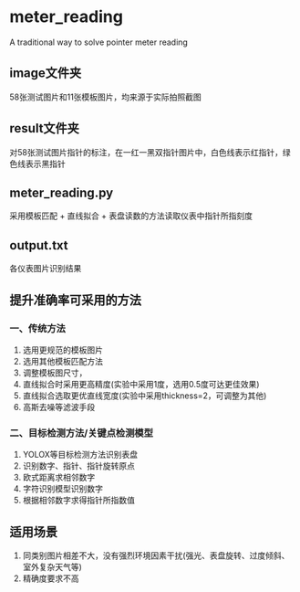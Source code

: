 # meter_reading
A traditional way to solve pointer meter reading
## image文件夹
58张测试图片和11张模板图片，均来源于实际拍照截图
## result文件夹
对58张测试图片指针的标注，在一红一黑双指针图片中，白色线表示红指针，绿色线表示黑指针
## meter_reading.py
采用模板匹配 + 直线拟合 + 表盘读数的方法读取仪表中指针所指刻度
## output.txt
各仪表图片识别结果

## 提升准确率可采用的方法

### 一、传统方法
1. 选用更规范的模板图片
2. 选用其他模板匹配方法
3. 调整模板图尺寸，
4. 直线拟合时采用更高精度(实验中采用1度，选用0.5度可达更佳效果)
5. 直线拟合选取更优直线宽度(实验中采用thickness=2，可调整为其他)
6. 高斯去噪等滤波手段

### 二、目标检测方法/关键点检测模型
1. YOLOX等目标检测方法识别表盘 
2. 识别数字、指针、指针旋转原点 
3. 欧式距离求相邻数字 
4. 字符识别模型识别数字 
5. 根据相邻数字求得指针所指数值

## 适用场景
1. 同类别图片相差不大，没有强烈环境因素干扰(强光、表盘旋转、过度倾斜、室外复杂天气等)
2. 精确度要求不高
